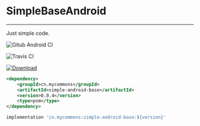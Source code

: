 # SimpleBaseAndroid

---

Just simple code.


![Gitub Android CI](https://github.com/LiushuiXiaoxia/SimpleAndroidBase/workflows/Android%20CI/badge.svg)


![Travis CI](https://travis-ci.org/LiushuiXiaoxia/SimpleAndroidBase.svg?branch=master)

[ ![Download](https://api.bintray.com/packages/liushuixiaoxia/maven/simple-android-base/images/download.svg) ](https://bintray.com/liushuixiaoxia/maven/simple-android-base/_latestVersion)

```xml
<dependency>
    <groupId>cn.mycommons</groupId>
    <artifactId>simple-android-base</artifactId>
    <version>0.0.4</version>
    <type>pom</type>
</dependency>
```

```groovy
implementation 'cn.mycommons:simple-android-base:${version}'
```